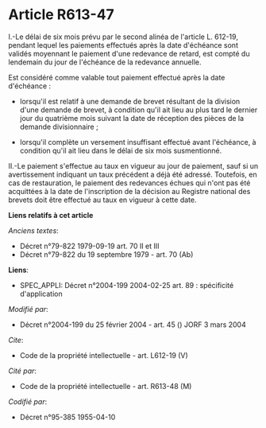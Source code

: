 # Article R613-47

I.-Le délai de six mois prévu par le second alinéa de l'article L. 612-19, pendant lequel les paiements effectués après la
date d'échéance sont validés moyennant le paiement d'une redevance de retard, est compté du lendemain du jour de l'échéance
de la redevance annuelle. 

Est considéré comme valable tout paiement effectué après la date d'échéance :

- lorsqu'il est relatif à une demande de brevet résultant de la division d'une demande de brevet, à condition qu'il ait lieu
au plus tard le dernier jour du quatrième mois suivant la date de réception des pièces de la demande divisionnaire ;

- lorsqu'il complète un versement insuffisant effectué avant l'échéance, à condition qu'il ait lieu dans le délai de six mois
susmentionné. 

II.-Le paiement s'effectue au taux en vigueur au jour de paiement, sauf si un avertissement indiquant un taux précédent a
déjà été adressé. Toutefois, en cas de restauration, le paiement des redevances échues qui n'ont pas été acquittées à la date
de l'inscription de la décision au Registre national des brevets doit être effectué au taux en vigueur à cette date.

**Liens relatifs à cet article**

_Anciens textes_:

  - Décret n°79-822 1979-09-19 art. 70 II et III
  - Décret n°79-822 du 19 septembre 1979 - art. 70 (Ab)

**Liens**:

  - SPEC_APPLI: Décret n°2004-199 2004-02-25 art. 89 : spécificité d'application

_Modifié par_:

  - Décret n°2004-199 du 25 février 2004 - art. 45 () JORF 3 mars 2004

_Cite_:

  - Code de la propriété intellectuelle - art. L612-19 (V)

_Cité par_:

  - Code de la propriété intellectuelle - art. R613-48 (M)

_Codifié par_:

  - Décret n°95-385 1955-04-10
